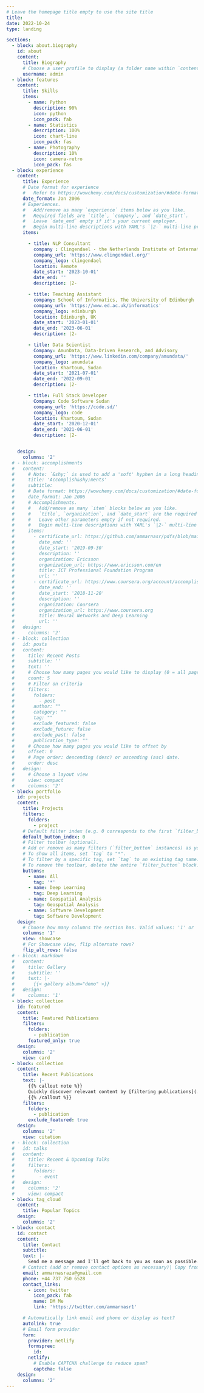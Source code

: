 ```yaml
---
# Leave the homepage title empty to use the site title
title:
date: 2022-10-24
type: landing

sections:
  - block: about.biography
    id: about
    content:
      title: Biography
      # Choose a user profile to display (a folder name within `content/authors/`)
      username: admin
  - block: features
    content:
      title: Skills
      items:
        - name: Python
          description: 90%
          icon: python
          icon_pack: fab
        - name: Statistics
          description: 100%
          icon: chart-line
          icon_pack: fas
        - name: Photography
          description: 10%
          icon: camera-retro
          icon_pack: fas
  - block: experience
    content:
      title: Experience
      # Date format for experience
      #   Refer to https://wowchemy.com/docs/customization/#date-format
      date_format: Jan 2006
      # Experiences.
      #   Add/remove as many `experience` items below as you like.
      #   Required fields are `title`, `company`, and `date_start`.
      #   Leave `date_end` empty if it's your current employer.
      #   Begin multi-line descriptions with YAML's `|2-` multi-line prefix.
      items:

        - title: NLP Consultant
          company : Clingendael - the Netherlands Institute of International Relations
          company_url: 'https://www.clingendael.org/'
          company_logo: clingendael
          location: Remote
          date_start: '2023-10-01'
          date_end: ''
          description: |2-

        - title: Teaching Assistant
          company: School of Informatics, The University of Edinburgh
          company_url: 'https://www.ed.ac.uk/informatics'
          company_logo: edinburgh
          location: Edinburgh, UK
          date_start: '2023-01-01'
          date_end: '2023-06-01'
          description: |2-

        - title: Data Scientist
          Company: AmunData, Data-Driven Research, and Advisory
          company_url: 'https://www.linkedin.com/company/amundata/'
          company_logo: amundata
          location: Khartoum, Sudan
          date_start: '2021-07-01'
          date_end: '2022-09-01'
          description: |2-

        - title: Full Stack Developer
          Company: Code Software Sudan
          company_url: 'https://code.sd/'
          company_logo: code
          location: Khartoum, Sudan
          date_start: '2020-12-01'
          date_end: '2021-06-01'
          description: |2-


    design:
      columns: '2'
  # - block: accomplishments
  #   content:
  #     # Note: `&shy;` is used to add a 'soft' hyphen in a long heading.
  #     title: 'Accomplish&shy;ments'
  #     subtitle:
  #     # Date format: https://wowchemy.com/docs/customization/#date-format
  #     date_format: Jan 2006
  #     # Accomplishments.
  #     #   Add/remove as many `item` blocks below as you like.
  #     #   `title`, `organization`, and `date_start` are the required parameters.
  #     #   Leave other parameters empty if not required.
  #     #   Begin multi-line descriptions with YAML's `|2-` multi-line prefix.
  #     items:
  #       - certificate_url: https://github.com/ammarnasr/pdfs/blob/main/ICT%202019%20Certificate_Final.pdf
  #         date_end: ''
  #         date_start: '2019-09-30'
  #         description: ''
  #         organization: Ericsson
  #         organization_url: https://www.ericsson.com/en
  #         title: ICT Professional Foundation Program
  #         url: ''
  #       - certificate_url: https://www.coursera.org/account/accomplishments/verify/EMWHW5H8DXGS
  #         date_end: ''
  #         date_start: '2018-11-20'
  #         description: ''
  #         organization: Coursera
  #         organization_url: https://www.coursera.org
  #         title: Neural Networks and Deep Learning
  #         url: ''
  #   design:
  #     columns: '2'
  # - block: collection
  #   id: posts
  #   content:
  #     title: Recent Posts
  #     subtitle: ''
  #     text: ''
  #     # Choose how many pages you would like to display (0 = all pages)
  #     count: 5
  #     # Filter on criteria
  #     filters:
  #       folders:
  #         - post
  #       author: ""
  #       category: ""
  #       tag: ""
  #       exclude_featured: false
  #       exclude_future: false
  #       exclude_past: false
  #       publication_type: ""
  #     # Choose how many pages you would like to offset by
  #     offset: 0
  #     # Page order: descending (desc) or ascending (asc) date.
  #     order: desc
  #   design:
  #     # Choose a layout view
  #     view: compact
  #     columns: '2'
  - block: portfolio
    id: projects
    content:
      title: Projects
      filters:
        folders:
          - project
      # Default filter index (e.g. 0 corresponds to the first `filter_button` instance below).
      default_button_index: 0
      # Filter toolbar (optional).
      # Add or remove as many filters (`filter_button` instances) as you like.
      # To show all items, set `tag` to "*".
      # To filter by a specific tag, set `tag` to an existing tag name.
      # To remove the toolbar, delete the entire `filter_button` block.
      buttons:
        - name: All
          tag: '*'
        - name: Deep Learning
          tag: Deep Learning
        - name: Geospatial Analysis
          tag: Geospatial Analysis
        - name: Software Development
          tag: Software Development
    design:
      # Choose how many columns the section has. Valid values: '1' or '2'.
      columns: '1'
      view: showcase
      # For Showcase view, flip alternate rows?
      flip_alt_rows: false
  # - block: markdown
  #   content:
  #     title: Gallery
  #     subtitle: ''
  #     text: |-
  #       {{< gallery album="demo" >}}
  #   design:
  #     columns: '1'
  - block: collection
    id: featured
    content:
      title: Featured Publications
      filters:
        folders:
          - publication
        featured_only: true
    design:
      columns: '2'
      view: card
  - block: collection
    content:
      title: Recent Publications
      text: |-
        {{% callout note %}}
        Quickly discover relevant content by [filtering publications](./publication/).
        {{% /callout %}}
      filters:
        folders:
          - publication
        exclude_featured: true
    design:
      columns: '2'
      view: citation
  # - block: collection
  #   id: talks
  #   content:
  #     title: Recent & Upcoming Talks
  #     filters:
  #       folders:
  #         - event
  #   design:
  #     columns: '2'
  #     view: compact
  - block: tag_cloud
    content:
      title: Popular Topics
    design:
      columns: '2'
  - block: contact
    id: contact
    content:
      title: Contact
      subtitle:
      text: |-
        Send me a message and I'll get back to you as soon as possible.
      # Contact (add or remove contact options as necessary)| Copy from above
      email: ammarnasraza@gmail.com
      phone: +44 737 750 6528
      contact_links:
        - icon: twitter
          icon_pack: fab
          name: DM Me
          link: 'https://twitter.com/ammarnasr1'

      # Automatically link email and phone or display as text?
      autolink: true
      # Email form provider
      form:
        provider: netlify
        formspree:
          id:
        netlify:
          # Enable CAPTCHA challenge to reduce spam?
          captcha: false
    design:
      columns: '2'
---
```

